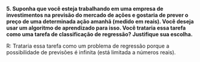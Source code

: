 **5. Suponha que você esteja trabalhando em uma empresa de investimentos na previsão do mercado de ações e gostaria de prever o preço de uma determinada ação amanhã (medido em reais). Você deseja usar um algoritmo de aprendizado para isso. Você trataria essa tarefa como uma tarefa de classificação de regressão? Justifique sua escolha.**

R: Trataria essa tarefa como um problema de regressão porque a possibilidade de previsões é infinita (está limitada a números reais).